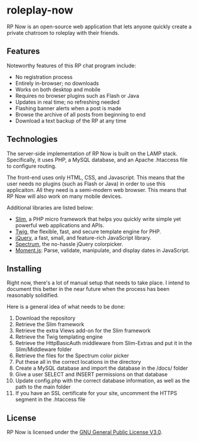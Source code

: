 # roleplay-now
RP Now is an open-source web application that lets anyone quickly create a private chatroom to roleplay with their friends.

## Features
Noteworthy features of this RP chat program include:
* No registration process
* Entirely in-browser; no downloads
* Works on both desktop and mobile
* Requires no browser plugins such as Flash or Java
* Updates in real time; no refreshing needed
* Flashing banner alerts when a post is made
* Browse the archive of all posts from beginning to end
* Download a text backup of the RP at any time

## Technologies
The server-side implementation of RP Now is built on the LAMP stack. Specifically, it uses PHP, a MySQL database, and an Apache .htaccess file to configure routing.

The front-end uses only HTML, CSS, and Javascript. This means that the user needs no plugins (such as Flash or Java) in order to use this applicaiton. All they need is a semi-modern web browser. This means that RP Now will also work on many mobile devices.

Additional libraries are listed below:

* [Slim](http://www.slimframework.com), a PHP micro framework that helps you quickly write simple yet powerful web applications and APIs.
* [Twig](http://twig.sensiolabs.org), the flexible, fast, and secure template engine for PHP.
* [jQuery](https://jquery.com), a fast, small, and feature-rich JavaScript library.
* [Spectrum](https://bgrins.github.io/spectrum), the no-hassle jQuery colorpicker.
* [Moment.js](http://momentjs.com): Parse, validate, manipulate, and display dates in JavaScript.

## Installing
Right now, there's a lot of manual setup that needs to take place. I intend to document this better in the near future when the process has been reasonably solidified.

Here is a general idea of what needs to be done:

1. Download the repository
2. Retrieve the Slim framework
3. Retrieve the extra Views add-on for the Slim framework
4. Retrieve the Twig templating engine
5. Retrieve the HttpBasicAuth middleware from Slim-Extras and put it in the Slim/Middleware folder
6. Retrieve the files for the Spectrum color picker
7. Put these all in the correct locations in the directory
8. Create a MySQL database and import the database in the /docs/ folder
9. Give a user SELECT and INSERT permissions on that database
10. Update config.php with the correct database information, as well as the path to the main folder
11. If you have an SSL certificate for your site, uncomment the HTTPS segment in the .htaccess file

## License
RP Now is licensed under the [GNU General Public License V3.0](https://www.gnu.org/licenses/gpl-3.0-standalone.html).
